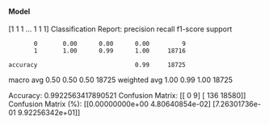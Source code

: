 #### Model
[1 1 1 ... 1 1 1]
Classification Report:
              precision    recall  f1-score   support

           0       0.00      0.00      0.00         9
           1       1.00      0.99      1.00     18716

    accuracy                           0.99     18725
   macro avg       0.50      0.50      0.50     18725
weighted avg       1.00      0.99      1.00     18725

Accuracy: 0.9922563417890521
Confusion Matrix:
[[    0     9]
 [  136 18580]]
Confusion Matrix (%):
[[0.00000000e+00 4.80640854e-02]
 [7.26301736e-01 9.92256342e+01]]
